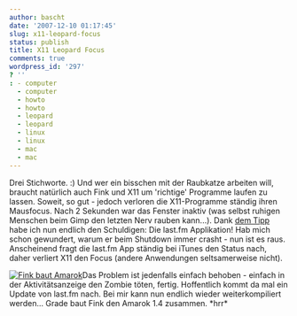 ```yaml
---
author: bascht
date: '2007-12-10 01:17:45'
slug: x11-leopard-focus
status: publish
title: X11 Leopard Focus
comments: true
wordpress_id: '297'
? ''
: - computer
  - computer
  - howto
  - howto
  - leopard
  - leopard
  - linux
  - linux
  - mac
  - mac
---
```


Drei Stichworte. :) Und wer ein bisschen mit der Raubkatze arbeiten
will, braucht natürlich auch Fink und X11 um 'richtige' Programme
laufen zu lassen. Soweit, so gut - jedoch verloren die
X11-Programme ständig ihren Mausfocus. Nach 2 Sekunden war das
Fenster inaktiv (was selbst ruhigen Menschen beim Gimp den letzten
Nerv rauben kann...). Dank
[dem Tipp](http://discussions.apple.com/message.jspa?messageID=5654597)
habe ich nun endlich den Schuldigen: Die last.fm Applikation! Hab
mich schon gewundert, warum er beim Shutdown immer crasht - nun ist
es raus. Anscheinend fragt die last.fm App ständig bei iTunes den
Status nach, daher verliert X11 den Focus (andere Anwendungen
seltsamerweise nicht).
 

[![Fink baut Amarok](http://www.bascht.com/uploads/2007/12/compilier.thumbnail.jpg)](http://www.bascht.com/uploads/2007/12/compilier.jpg "Fink baut Amarok")Das
Problem ist jedenfalls einfach behoben - einfach in der
Aktivitätsanzeige den Zombie töten, fertig. Hoffentlich kommt da
mal ein Update von last.fm nach. Bei mir kann nun endlich wieder
weiterkompiliert werden... Grade baut Fink den Amarok 1.4 zusammen.
\*hrr\*



